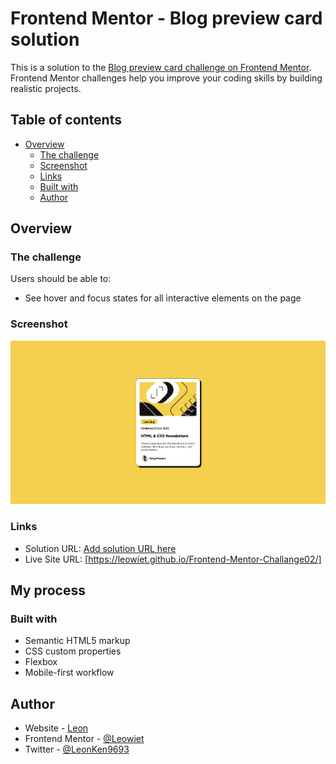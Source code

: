 # Frontend Mentor - Blog preview card solution

This is a solution to the [Blog preview card challenge on Frontend Mentor](https://www.frontendmentor.io/challenges/blog-preview-card-ckPaj01IcS). Frontend Mentor challenges help you improve your coding skills by building realistic projects. 

## Table of contents

- [Overview](#overview)
  - [The challenge](#the-challenge)
  - [Screenshot](#screenshot)
  - [Links](#links)
  - [Built with](#built-with)
  - [Author](#author)




## Overview

### The challenge

Users should be able to:

- See hover and focus states for all interactive elements on the page

### Screenshot


![](./challange02ss.png)



### Links

- Solution URL: [Add solution URL here](https://your-solution-url.com)
- Live Site URL: [https://leowiet.github.io/Frontend-Mentor-Challange02/]

## My process

### Built with

- Semantic HTML5 markup
- CSS custom properties
- Flexbox
- Mobile-first workflow


## Author

- Website - [Leon](https://leowiet.github.io/solowebsite/)
- Frontend Mentor - [@Leowiet](https://www.frontendmentor.io/profile/Leowiet)
- Twitter - [@LeonKen9693](https://x.com/LeonKen9693)






